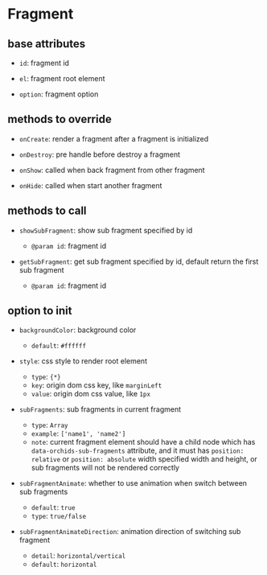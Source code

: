 # Fragment

## base attributes

* `id`: fragment id

* `el`: fragment root element

* `option`: fragment option

## methods to override

* `onCreate`: render a fragment after a fragment is initialized

* `onDestroy`: pre handle before destroy a fragment

* `onShow`: called when back fragment from other fragment

* `onHide`: called when start another fragment

## methods to call

* `showSubFragment`: show sub fragment specified by id
    - `@param id`: fragment id

* `getSubFragment`: get sub fragment specified by id, default return the first sub fragment
    - `@param id`: fragment id

## option to init

* `backgroundColor`: background color
    - `default`: `#ffffff`

* `style`: css style to render root element
    - `type`: `{*}`
    - `key`: origin dom css key, like `marginLeft`
    - `value`: origin dom css value, like `1px`

* `subFragments`: sub fragments in current fragment
    - `type`: `Array`
    - `example`: `['name1', 'name2']`
    - `note`: current fragment element should have a child node which has `data-orchids-sub-fragments` attribute, and it must has `position: relative` or `position: absolute` width specified width and height, or sub fragments will not be rendered correctly

* `subFragmentAnimate`: whether to use animation when switch between sub fragments
    - `default`: `true`
    - `type`: `true/false`

* `subFragmentAnimateDirection`: animation direction of switching sub fragment
    - `detail`: `horizontal/vertical`
    - `default`: `horizontal`
